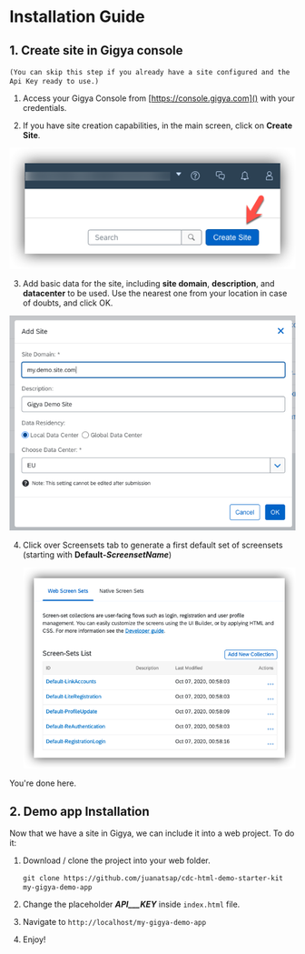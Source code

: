 # Installation Guide


## 1. Create site in Gigya console

    (You can skip this step if you already have a site configured and the Api Key ready to use.)

   1. Access your Gigya Console from [https://console.gigya.com]() with your credentials.


   2. If you have site creation capabilities, in the main screen, click on **Create Site**.

   ![Create Site](img/readme/2-create-site-v2.png)

   3. Add basic data for the site, including **site domain**, **description**, and **datacenter** to be used. Use the nearest one from your location in case of doubts, and click OK.

   ![Enter Site Data](img/readme/3-enter-site-data.png)


4. Click over Screensets tab to generate a first default set of screensets (starting with **Default-_ScreensetName_**)

    ![Generate Screensets](img/readme/4-generate-screensets-v1.png)

You're done here.

## 2. Demo app Installation

Now that we have a site in Gigya, we can include it into a web project. To do it:

1. Download / clone the project into your web folder.

    ```
    git clone https://github.com/juanatsap/cdc-html-demo-starter-kit my-gigya-demo-app
    ```

1. Change the placeholder **_API___KEY_** inside ```index.html``` file.

1. Navigate to ```http://localhost/my-gigya-demo-app```

1. Enjoy!

